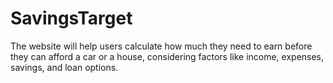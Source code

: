 # SavingsTarget
The website will help users calculate how much they need to earn before they can  afford a car or a house, considering factors like income, expenses, savings, and loan options.

